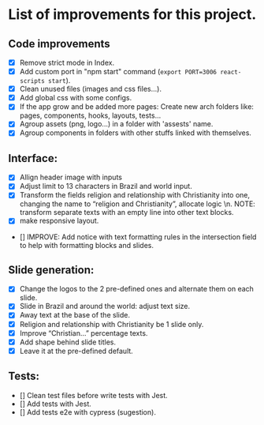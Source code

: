 # List of improvements for this project.

## Code improvements
- [x] Remove strict mode in Index.
- [x] Add custom port in "npm start" command (`export PORT=3006 react-scripts start`).
- [x] Clean unused files (images and css files...).
- [x] Add global css with some configs.
- [x] If the app grow and be added more pages: Create new arch folders like: pages, components, hooks, layouts, tests...
- [x] Agroup assets (png, logo...) in a folder with 'assests' name.
- [x] Agroup components in folders with other stuffs linked with themselves.

## Interface:
- [x] Allign header image with inputs
- [x] Adjust limit to 13 characters in Brazil and world input.
- [x] Transform the fields religion and relationship with Christianity into one, changing the name to “religion and Christianity”, allocate logic \n. NOTE: transform separate texts with an empty line into other text blocks.
- [x] make responsive layout.
- [] IMPROVE: Add notice with text formatting rules in the intersection field to help with formatting blocks and slides.

## Slide generation:
- [x] Change the logos to the 2 pre-defined ones and alternate them on each slide.
- [x] Slide in Brazil and around the world: adjust text size.
- [x] Away text at the base of the slide.
- [x] Religion and relationship with Christianity be 1 slide only.
- [x] Improve “Christian…” percentage texts.
- [x] Add shape behind slide titles.
- [x] Leave it at the pre-defined default.

## Tests: 
- [] Clean test files before write tests with Jest.
- [] Add tests with Jest.
- [] Add tests e2e with cypress (sugestion).


